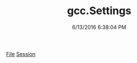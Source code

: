 ﻿---
title: gcc.Settings
date: 6/13/2016 6:38:04 PM
---

[File](T-gcc.Settings.File.html)
[Session](T-gcc.Settings.Session.html)
